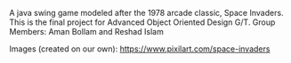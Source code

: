 A java swing game modeled after the 1978 arcade classic, Space Invaders. This is the final project for Advanced Object Oriented Design G/T.
Group Members: Aman Bollam and Reshad Islam

Images (created on our own): https://www.pixilart.com/space-invaders
